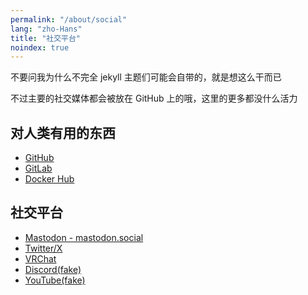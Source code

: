 ```yaml
---
permalink: "/about/social"
lang: "zho-Hans"
title: "社交平台"
noindex: true
---
```


不要问我为什么不完全 jekyll 主题们可能会自带的，就是想这么干而已

不过主要的社交媒体都会被放在 GitHub 上的哦，这里的更多都没什么活力

## 对人类有用的东西

- [GitHub](https://github.com/SourLemonJuice)
- [GitLab](https://gitlab.com/SourLemonJuice)
- [Docker Hub](https://hub.docker.com/u/sourlemonjuice)

## 社交平台

- [Mastodon - mastodon.social](https://mastodon.social/@SourLemonJuice)
- [Twitter/X](https://x.com/LemonJuice3893)
- [VRChat](https://vrchat.com/home/user/usr_17d2f8db-b256-448d-8405-b62b860025c5)
- [Discord(fake)](https://youtu.be/dQw4w9WgXcQ)
- [YouTube(fake)](https://www.bilibili.com/video/BV1GJ411x7h7)
